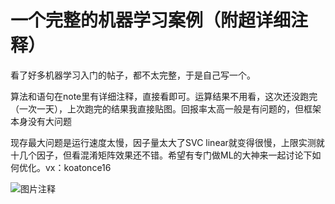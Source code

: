 # 一个完整的机器学习案例（附超详细注释）

看了好多机器学习入门的帖子，都不太完整，于是自己写一个。

算法和语句在note里有详细注释，直接看即可。运算结果不用看，这次还没跑完（一次一天），上次跑完的结果我直接贴图。回报率太高一般是有问题的，但框架本身没有大问题

现存最大问题是运行速度太慢，因子量太大了SVC linear就变得很慢，上限实测就十几个因子，但看混淆矩阵效果还不错。希望有专门做ML的大神来一起讨论下如何优化。vx：koatonce16

![图片注释](http://storage-uqer.datayes.com/5e4b45fd30ccf3011ed51b28/e4847932-628d-11ea-b01b-0242ac140002)